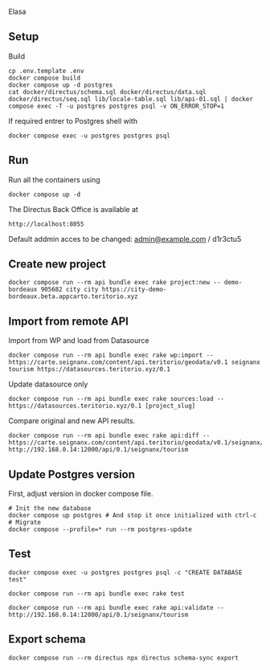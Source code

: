 Elasa

## Setup

Build
```
cp .env.template .env
docker compose build
docker compose up -d postgres
cat docker/directus/schema.sql docker/directus/data.sql docker/directus/seq.sql lib/locale-table.sql lib/api-01.sql | docker compose exec -T -u postgres postgres psql -v ON_ERROR_STOP=1
```

If required entrer to Postgres shell with
```
docker compose exec -u postgres postgres psql
```

## Run

Run all the containers using
```
docker compose up -d
```

The Directus Back Office is available at
```
http://localhost:8055
```

Default addmin acces to be changed: admin@example.com / d1r3ctu5

## Create new project

```
docker compose run --rm api bundle exec rake project:new -- demo-bordeaux 905682 city city https://city-demo-bordeaux.beta.appcarto.teritorio.xyz
```

## Import from remote API

Import from WP and load from Datasource
```
docker compose run --rm api bundle exec rake wp:import -- https://carte.seignanx.com/content/api.teritorio/geodata/v0.1 seignanx tourism https://datasources.teritorio.xyz/0.1
```

Update datasource only
```
docker compose run --rm api bundle exec rake sources:load -- https://datasources.teritorio.xyz/0.1 [project_slug]
```

Compare original and new API results.
```
docker compose run --rm api bundle exec rake api:diff -- https://carte.seignanx.com/content/api.teritorio/geodata/v0.1/seignanx/tourism http://192.168.0.14:12000/api/0.1/seignanx/tourism
```

## Update Postgres version

First, adjust version in docker compose file.
```
# Init the new database
docker compose up postgres # And stop it once initialized with ctrl-c
# Migrate
docker compose --profile=* run --rm postgres-update
```

## Test

```
docker compose exec -u postgres postgres psql -c "CREATE DATABASE test"
```

```
docker compose run --rm api bundle exec rake test
```

```
docker compose run --rm api bundle exec rake api:validate -- http://192.168.0.14:12000/api/0.1/seignanx/tourism
```

## Export schema

```
docker compose run --rm directus npx directus schema-sync export
```
